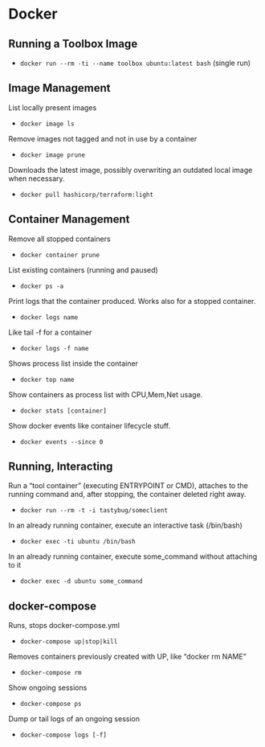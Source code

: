 # Docker

## Running a Toolbox Image

* `docker run --rm -ti --name toolbox ubuntu:latest bash` (single run)

## Image Management

List locally present images
* `docker image ls`

Remove images not tagged and not in use by a container
* `docker image prune`

Downloads the latest image, possibly overwriting an outdated local image when necessary.
* `docker pull hashicorp/terraform:light`

## Container Management

Remove all stopped containers
* `docker container prune`

List existing containers (running and paused)
* `docker ps -a`

Print logs that the container produced. Works also for a stopped container.
* `docker logs name`

Like tail -f for a container
* `docker logs -f name`

Shows process list inside the container
* `docker top name`

Show containers as process list with CPU,Mem,Net usage.
* `docker stats [container]`

Show docker events like container lifecycle stuff.
* `docker events --since 0`

## Running, Interacting

Run a “tool container” (executing ENTRYPOINT or CMD), attaches to the running command and, after stopping, the container deleted right away.
* `docker run --rm -t -i tastybug/someclient`

In an already running container, execute an interactive task (/bin/bash)
* `docker exec -ti ubuntu /bin/bash`

In an already running container, execute some_command without attaching to it
* `docker exec -d ubuntu some_command`

## docker-compose

Runs, stops docker-compose.yml
* `docker-compose up|stop|kill`

Removes containers previously created with UP, like “docker rm NAME”
* `docker-compose rm`

Show ongoing sessions
* `docker-compose ps`

Dump or tail logs of an ongoing session
* `docker-compose logs [-f]`
